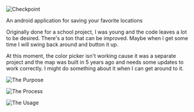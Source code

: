 ![Checkpoint](https://i.imgur.com/LjrRjjT.png)

An android application for saving your favorite locations

Originally done for a school project, I was young and the code leaves a lot to be desired.
There's a ton that can be improved.
Maybe when I get some time I will swing back around and button it up.

At this moment, the color picker isn't working cause it was a separate project and the map was built in 5 years ago and needs some updates to work correctly.
I might do something about it when I can get around to it. 

![The Purpose](https://i.imgur.com/L5sgPaP.png)

![The Process](https://i.imgur.com/RuQ5Cqf.png)

![The Usage](https://i.imgur.com/RKefYCQ.png)

